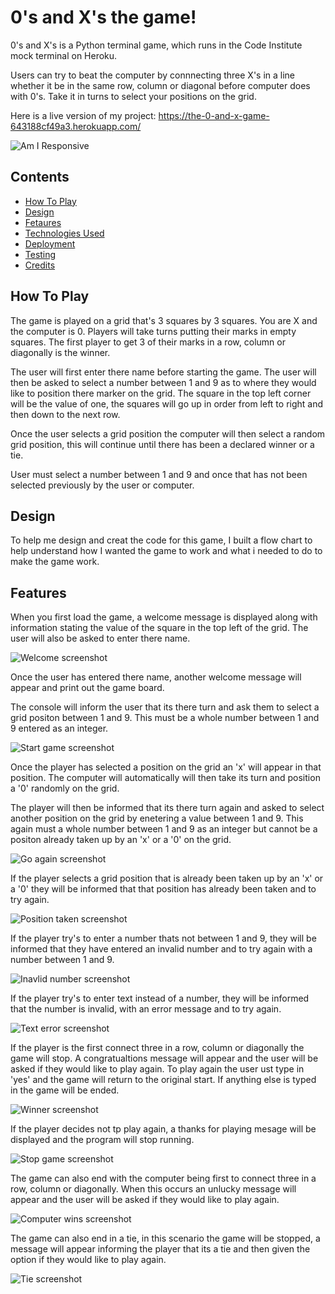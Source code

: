 # 0's and X's the game!
0's and X's is a Python terminal game, which runs in the Code Institute mock terminal on Heroku.

Users can try to beat the computer by connnecting three X's in a line whether it be in the same row, column or diagonal before computer does with 0's. Take it in turns to select your positions on the grid.

Here is a live version of my project:
https://the-0-and-x-game-643188cf49a3.herokuapp.com/

![Am I Responsive](assets/screenshots/responsive-screenshot.png)

## Contents

* [How To Play](#how-to-play)
* [Design](#deign)
* [Fetaures](#features)
* [Technologies Used](#technologies-used)
* [Deployment](#deployment)
* [Testing](#testing)
* [Credits](#credits)

## How To Play

The game is played on a grid that's 3 squares by 3 squares. You are X and the computer is 0. Players will take turns putting their marks in empty squares. The first player to get 3 of their marks in a row, column or diagonally is the winner.

The user will first enter there name before starting the game. The user will then be asked to select a number between 1 and 9 as to where they would like to position there marker on the grid. The square in the top left corner will be the value of one, the squares will go up in order from left to right and then down to the next row.

Once the user selects a grid position the computer will then select a random grid position, this will continue until there has been a declared winner or a tie.

User must select a number between 1 and 9 and once that has not been selected previously by the user or computer.

## Design

To help me design and creat the code for this game, I built a flow chart to help understand how I wanted the game to work and what i needed to do to make the game work.

## Features

When you first load the game, a welcome message is displayed along with information stating the value of the square in the top left of the grid.
The user will also be asked to enter there name.

![Welcome screenshot](assets/screenshots/welcome-screenshot.png)

Once the user has entered there name, another welcome message will appear and print out the game board.

The console will inform the user that its there turn and ask them to select a grid positon between 1 and 9. This must be a whole number between 1 and 9 entered as an integer.

![Start game screenshot](assets/screenshots/start-game-screenshot.png)

Once the player has selected a position on the grid an 'x' will appear in that position. The computer will automatically will then take its turn and position a '0' randomly on the grid.

The player will then be informed that its there turn again and asked to select another position on the grid by enetering a value between 1 and 9.
This again must a whole number between 1 and 9 as an integer but cannot be a positon already taken up by an 'x' or a '0' on the grid.

![Go again screenshot](assets/screenshots/go-again-screenshot.png)

If the player selects a grid position that is already been taken up by an 'x' or a '0' they will be informed that that position has already been taken and to try again.

![Position taken screenshot](assets/screenshots/spot-taken-screenshot.png)

If the player try's to enter a number thats not between 1 and 9, they will be informed that they have entered an invalid number and to try again with a number between 1 and 9.

![Inavlid number screenshot](assets/screenshots/invalid-number-screenshot.png)

If the player try's to enter text instead of a number, they will be informed that the number is invalid, with an error message and to try again.

![Text error screenshot](assets/screenshots/text-error-screenshot.png)

If the player is the first connect three in a row, column or diagonally the game will stop. A congratualtions message will appear and the user will be asked if they would like to play again. To play again the user ust type in 'yes' and the game will return to the original start. If anything else is typed in the game will be ended.

![Winner screenshot](assets/screenshots/winner-screenshot.png)

If the player decides not tp play again, a thanks for playing mesage will be displayed and the program will stop running.

![Stop game screenshot](assets/screenshots/stop-game-screenshot.png)

The game can also end with the computer being first to connect three in a row, column or diagonally. When this occurs an unlucky message will appear and the user will be asked if they would like to play again.

![Computer wins screenshot](assets/screenshots/computer-wins-screenshot.png)

The game can also end in a tie, in this scenario the game will be stopped, a message will appear informing the player that its a tie and then given the option if they would like to play again.

![Tie screenshot](assets/screenshots/tie-screenshot.png)










